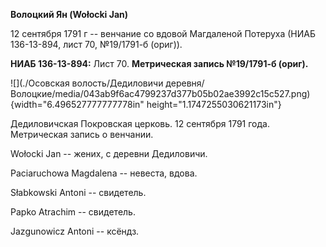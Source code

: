 **Волоцкий Ян (Wołocki Jan)**

12 сентября 1791 г -- венчание со вдовой Магдаленой Потеруха (НИАБ
136-13-894, лист 70, №19/1791-б (ориг)).

**НИАБ 136-13-894:** Лист 70. **Метрическая запись №19/1791-б (ориг).**

![](./Осовская волость/Дедиловичи деревня/Волоцкие/media/043ab9f6ac4799237d377b05b02ae3992c15c527.png){width="6.496527777777778in"
height="1.1747255030621173in"}

Дедиловичская Покровская церковь. 12 сентября 1791 года. Метрическая
запись о венчании.

Wołocki Jan -- жених, с деревни Дедиловичи.

Paciaruchowa Magdalena -- невеста, вдова.

Słabkowski Antoni -- свидетель.

Papko Atrachim -- свидетель.

Jazgunowicz Antoni -- ксёндз.
